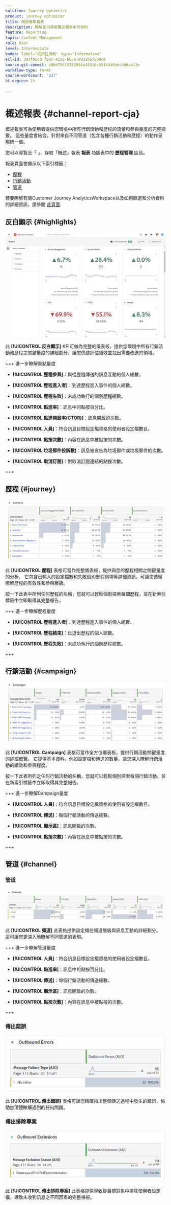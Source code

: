 ```yaml
---
solution: Journey Optimizer
product: journey optimizer
title: 頻道層級報表
description: 瞭解如何使用概述報表中的資料
feature: Reporting
topic: Content Management
role: User
level: Intermediate
badge: label="可用性限制" type="Informative"
exl-id: 393f02c0-f54c-4222-b668-0931b67590ce
source-git-commit: b80d794f3782056a10310c65144a8eecbddaaf3e
workflow-type: tm+mt
source-wordcount: '637'
ht-degree: 1%

---
```


# 概述報表 {#channel-report-cja}

概述報表可為使用者提供您環境中所有行銷活動和歷程的流量和參與量度的完整摘要。 這些量度會結合，針對來自不同管道（包含各種行銷活動和歷程）的動作呈現統一值。

您可以導覽至「 」，存取「概述」報表 **報表** 功能表中的 **歷程管理** 區段。

報表頁面會顯示以下索引標籤：

* [歷程](#journey)
* [行銷活動](#campaign)
* [管道](#channel)

若要瞭解有關Customer Journey AnalyticsWorkspace以及如何篩選和分析資料的詳細資訊，請參閱 [此頁面](https://experienceleague.adobe.com/en/docs/analytics-platform/using/cja-workspace/home).

## 反白顯示 {#highlights}

![](assets/cja-highlights.png)

此 **[!UICONTROL 反白顯示]** KPI可做為完整的儀表板，提供您環境中所有行銷活動和歷程之關鍵量度的詳細劃分，讓您快速評估績效並找出需要改進的領域。

+++ 進一步瞭解重點量度

* **[!UICONTROL 歷程參與]**：與從歷程傳送的訊息互動的個人總數。

* **[!UICONTROL 歷程進入者]**：到達歷程進入事件的個人總數。

* **[!UICONTROL 歷程失敗]**：未成功執行的個別歷程總數。

* **[!UICONTROL 點進率]**：訊息中的點按百分比。

* **[!UICONTROL 點進開啟率(CTOR)]**：訊息開啟的次數。

* **[!UICONTROL 人員]**：符合訊息目標設定檔資格的使用者設定檔數目。

* **[!UICONTROL 點按次數]**：內容在訊息中被點按的次數。

* **[!UICONTROL 垃圾郵件投訴數]**：訊息被宣告為垃圾郵件或垃圾郵件的次數。

* **[!UICONTROL 取消訂閱]**：對取消訂閱連結的點按次數。

+++

## 歷程 {#journey}

![](assets/cja-channel-journeys.png)

此 **[!UICONTROL 歷程]** 表格可當作完整儀表板，提供與您的歷程相關之關鍵量度的分析。 它包含已輸入的設定檔數和失敗個別歷程例項等詳細資訊，可讓您透徹瞭解歷程的有效性和參與層級。

按一下此表中所列任何歷程的名稱，您就可以輕鬆個別探索每個歷程，並在新索引標籤中立即取得其完整報告。

+++ 進一步瞭解歷程量度

* **[!UICONTROL 歷程進入者]**：到達歷程進入事件的個人總數。

* **[!UICONTROL 歷程結束]**：已退出歷程的個人總數。

* **[!UICONTROL 歷程失敗]**：未成功執行的個別歷程總數。

+++

## 行銷活動 {#campaign}

![](assets/cja-channel-campaigns.png)

此 **[!UICONTROL Campaign]** 表格可當作全方位儀表板，提供行銷活動關鍵量度的詳細概覽。 它提供基本資料，例如設定檔和傳送的數量，讓您深入瞭解行銷活動的績效和參與程度。

按一下此表所列之任何行銷活動的名稱，您就可以輕鬆個別探索每個行銷活動，並在新索引標籤中立即取得其完整報告。

+++ 進一步瞭解Campaign量度

* **[!UICONTROL 人員]**：符合訊息目標設定檔資格的使用者設定檔數目。

* **[!UICONTROL 傳送]**：每個行銷活動的傳送總數。

* **[!UICONTROL 顯示區]**：訊息開啟的次數。

* **[!UICONTROL 點按次數]**：內容在訊息中被點按的次數。

+++

## 管道 {#channel}

### 管道

![](assets/cja-channels.png)

此 **[!UICONTROL 頻道]** 此表格提供設定檔在頻道層級與訊息互動的詳細劃分。 這可讓您更深入地瞭解不同管道的表現。

+++ 進一步瞭解管道量度

* **[!UICONTROL 人員]**：符合訊息目標設定檔資格的使用者設定檔數目。

* **[!UICONTROL 點進率]**：訊息中的點按百分比。

* **[!UICONTROL 傳送]**：每個行銷活動的傳送總數。

* **[!UICONTROL 顯示區]**：訊息開啟的次數。

* **[!UICONTROL 點按次數]**：內容在訊息中被點按的次數。

+++

### 傳出錯誤

![](assets/cja-channels-outbound-errors.png)

此 **[!UICONTROL 傳出錯誤]** 表格可讓您精確指出整個傳送過程中發生的錯誤，協助您清楚瞭解遇到的任何問題。

### 傳出排除專案

![](assets/cja-channels-outbound-excluded.png)

此 **[!UICONTROL 傳出排除專案]** 此表格提供導致從目標對象中排除使用者設定檔，導致未收到訊息之不同因素的完整檢視。
